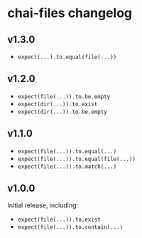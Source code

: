 
chai-files changelog
==============================================================================

## v1.3.0

- `expect(...).to.equal(file(...))`


## v1.2.0

- `expect(file(...)).to.be.empty`
- `expect(dir(...)).to.exist`
- `expect(dir(...)).to.be.empty`


## v1.1.0

- `expect(file(...)).to.equal(...)`
- `expect(file(...)).to.equal(file(...))`
- `expect(file(...)).to.match(...)`


## v1.0.0

Initial release, including:

- `expect(file(...)).to.exist`
- `expect(file(...)).to.contain(...)`
